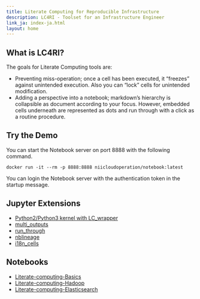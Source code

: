 ```yaml
---
title: Literate Computing for Reproducible Infrastructure
description: LC4RI - Toolset for an Infrastructure Engineer
link_ja: index-ja.html
layout: home
---
```


## What is LC4RI?

The goals for Literate Computing tools are:

- Preventing miss-operation; once a cell has been executed, it “freezes” against unintended execution. Also you can “lock” cells for unintended modification.
- Adding a perspective into a notebook; markdown’s hierarchy is collapsible as document according to your focus. However, embedded cells underneath are represented as dots and run through with a click as a routine procedure.


## Try the Demo

You can start the Notebook server on port 8888 with the following command.

```
docker run -it --rm -p 8888:8888 niicloudoperation/notebook:latest
```

You can login the Notebook server with the authentication token in the startup message.

## Jupyter Extensions

- [Python2/Python3 kernel with LC_wrapper](https://github.com/NII-cloud-operation/Jupyter-LC_wrapper)
- [multi_outputs](https://github.com/NII-cloud-operation/Jupyter-multi_outputs)
- [run_through](https://github.com/NII-cloud-operation/Jupyter-LC_run_through)
- [nblineage](https://github.com/NII-cloud-operation/Jupyter-LC_nblineage)
- [i18n_cells](https://github.com/NII-cloud-operation/Jupyter-i18n_cells)

## Notebooks

- [Literate-computing-Basics](https://github.com/NII-cloud-operation/Literate-computing-Basics)
- [Literate-computing-Hadoop](https://github.com/NII-cloud-operation/Literate-computing-Hadoop)
- [Literate-computing-Elasticsearch](https://github.com/NII-cloud-operation/Literate-computing-Elasticsearch)
